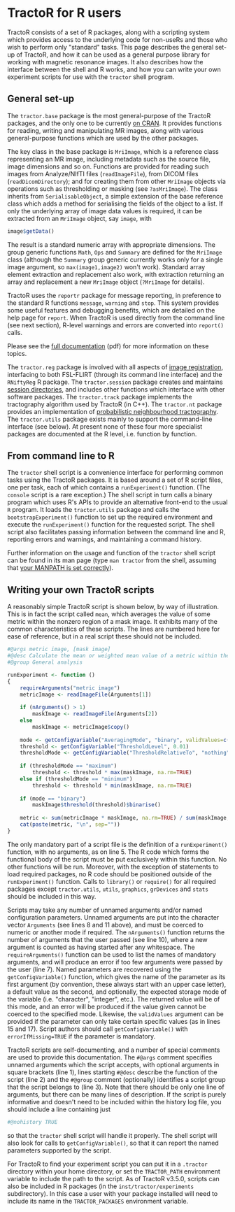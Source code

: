 # TractoR for R users

TractoR consists of a set of R packages, along with a scripting system which provides access to the underlying code for non-useRs and those who wish to perform only "standard" tasks. This page describes the general set-up of TractoR, and how it can be used as a general purpose library for working with magnetic resonance images. It also describes how the interface between the shell and R works, and how you can write your own experiment scripts for use with the `tractor` shell program.

## General set-up

The `tractor.base` package is the most general-purpose of the TractoR packages, and the only one to be currently [on CRAN](http://cran.r-project.org/web/packages/tractor.base/index.html). It provides functions for reading, writing and manipulating MR images, along with various general-purpose functions which are used by the other packages.

The key class in the base package is `MriImage`, which is a reference class representing an MR image, including metadata such as the source file, image dimensions and so on. Functions are provided for reading such images from Analyze/NIfTI files (`readImageFile`), from DICOM files (`readDicomDirectory`); and for creating them from other `MriImage` objects via operations such as thresholding or masking (see `?asMriImage`). The class inherits from `SerialisableObject`, a simple extension of the base reference class which adds a method for serialising the fields of the object to a list. If only the underlying array of image data values is required, it can be extracted from an `MriImage` object, say `image`, with

```r
image$getData()
```

The result is a standard numeric array with appropriate dimensions. The group generic functions `Math`, `Ops` and `Summary` are defined for the `MriImage` class (although the `Summary` group generic currently works only for a single image argument, so `max(image1,image2)` won't work). Standard array element extraction and replacement also work, with extraction returning an array and replacement a new `MriImage` object (`?MriImage` for details).

TractoR uses the `reportr` package for message reporting, in preference to the standard R functions `message`, `warning` and `stop`. This system provides some useful features and debugging benefits, which are detailed on the help page for `report`. When TractoR is used directly from the command line (see next section), R-level warnings and errors are converted into `report()` calls.

Please see the [full documentation](http://cran.r-project.org/web/packages/tractor.base/tractor.base.pdf) (pdf) for more information on these topics.

The `tractor.reg` package is involved with all aspects of [image registration](registration.html), interfacing to both FSL-FLIRT (through its command line interface) and the `RNiftyReg` R package. The `tractor.session` package creates and maintains [session directories](conventions.html), and includes other functions which interface with other software packages. The `tractor.track` package implements the tractography algorithm used by TractoR (in C++). The `tractor.nt` package provides an implementation of [probabilistic neighbourhood tractography](PNT-tutorial.html). The `tractor.utils` package exists mainly to support the command-line interface (see below). At present none of these four more specialist packages are documented at the R level, i.e. function by function.

## From command line to R

The `tractor` shell script is a convenience interface for performing common tasks using the TractoR packages. It is based around a set of R script files, one per task, each of which contains a `runExperiment()` function. (The `console` script is a rare exception.) The shell script in turn calls a binary program which uses R's APIs to provide an alternative front-end to the usual `R` program. It loads the `tractor.utils` package and calls the `bootstrapExperiment()` function to set up the required environment and execute the `runExperiment()` function for the requested script. The shell script also facilitates passing information between the command line and R, reporting errors and warnings, and maintaining a command history. 

Further information on the usage and function of the `tractor` shell script can be found in its man page (type `man tractor` from the shell, assuming that [your MANPATH is set correctly](install.html)).

## Writing your own TractoR scripts

A reasonably simple TractoR script is shown below, by way of illustration. This is in fact the script called `mean`, which averages the value of some metric within the nonzero region of a mask image. It exhibits many of the common characteristics of these scripts. The lines are numbered here for ease of reference, but in a real script these should not be included.

```r
#@args metric image, [mask image]
#@desc Calculate the mean or weighted mean value of a metric within the nonzero region of a brain volume. The specified mask image can be used as a binary mask (the default) or as a set of weights (with AveragingMode:weighted). In the latter case any weight threshold given is ignored. If the mask is missing then the metric image is itself the mask.
#@group General analysis

runExperiment <- function ()
{
    requireArguments("metric image")
    metricImage <- readImageFile(Arguments[1])
    
    if (nArguments() > 1)
        maskImage <- readImageFile(Arguments[2])
    else
        maskImage <- metricImage$copy()
    
    mode <- getConfigVariable("AveragingMode", "binary", validValues=c("binary","weighted"))
    threshold <- getConfigVariable("ThresholdLevel", 0.01)
    thresholdMode <- getConfigVariable("ThresholdRelativeTo", "nothing", validValues=c("nothing","maximum","minimum"))
    
    if (thresholdMode == "maximum")
        threshold <- threshold * max(maskImage, na.rm=TRUE)
    else if (thresholdMode == "minimum")
        threshold <- threshold * min(maskImage, na.rm=TRUE)
    
    if (mode == "binary")
        maskImage$threshold(threshold)$binarise()
    
    metric <- sum(metricImage * maskImage, na.rm=TRUE) / sum(maskImage, na.rm=TRUE)
    cat(paste(metric, "\n", sep=""))
}
```

The only mandatory part of a script file is the definition of a `runExperiment()` function, with no arguments, as on line 5. The R code which forms the functional body of the script must be put exclusively within this function. No other functions will be run. Moreover, with the exception of statements to load required packages, no R code should be positioned outside of the `runExperiment()` function. Calls to `library()` or `require()` for all required packages except `tractor.utils`, `utils`, `graphics`, `grDevices` and `stats` should be included in this way.

Scripts may take any number of unnamed arguments and/or named configuration parameters. Unnamed arguments are put into the character vector `Arguments` (see lines 8 and 11 above), and must be coerced to numeric or another mode if required. The `nArguments()` function returns the number of arguments that the user passed (see line 10), where a new argument is counted as having started after any whitespace. The `requireArguments()` function can be used to list the names of mandatory arguments, and will produce an error if too few arguments were passed by the user (line 7). Named parameters are recovered using the `getConfigVariable()` function, which gives the name of the parameter as its first argument (by convention, these always start with an upper case letter), a default value as the second, and optionally, the expected storage mode of the variable (i.e. "character", "integer", etc.). The returned value will be of this mode, and an error will be produced if the value given cannot be coerced to the specified mode. Likewise, the `validValues` argument can be provided if the parameter can only take certain specific values (as in lines 15 and 17). Script authors should call `getConfigVariable()` with `errorIfMissing=TRUE` if the parameter is mandatory.

TractoR scripts are self-documenting, and a number of special comments are used to provide this documentation. The `#@args` comment specifies unnamed arguments which the script accepts, with optional arguments in square brackets (line 1), lines starting `#@desc` describe the function of the script (line 2) and the `#@group` comment (optionally) identifies a script group that the script belongs to (line 3). Note that there should be only one line of arguments, but there can be many lines of description. If the script is purely informative and doesn't need to be included within the history log file, you should include a line containing just

```r
#@nohistory TRUE
```

so that the `tractor` shell script will handle it properly. The shell script will also look for calls to `getConfigVariable()`, so that it can report the named parameters supported by the script.

For TractoR to find your experiment script you can put it in a `.tractor` directory within your home directory, or set the `TRACTOR_PATH` environment variable to include the path to the script. As of TractoR v3.5.0, scripts can also be included in R packages (in the `inst/tractor/experiments` subdirectory). In this case a user with your package installed will need to include its name in the `TRACTOR_PACKAGES` environment variable.
